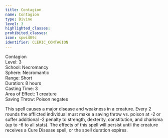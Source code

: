 ```yaml
---
title: Contagion
name: Contagion
type: Divine
level: 3
highlighted_classes: 
prohibited_classes: 
icon: spwi409c
identifier: CLERIC_CONTAGION
---
```

Contagion  
Level: 3  
School: Necromancy  
Sphere: Necromantic  
Range: Short  
Duration: 8 hours  
Casting Time: 3  
Area of Effect: 1 creature  
Saving Throw: Poison negates  
  
This spell causes a major disease and weakness in a creature. Every 2 rounds the afflicted individual must make a saving throw vs. poison at -2 or suffer additional -2 penalty to strength, dexterity, constitution, and charisma (up to -6 to all stats). The effects of this spell will persist until the creature receives a Cure Disease spell, or the spell duration expires.  
